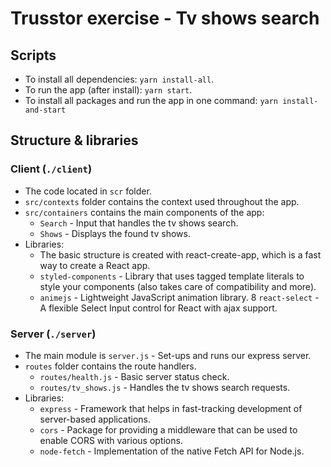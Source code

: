 # Trusstor exercise - Tv shows search

## Scripts

* To install all dependencies: `yarn install-all`.
* To run the app (after install): `yarn start`.
* To install all packages and run the app in one command: `yarn install-and-start`

## Structure & libraries

### Client (`./client`)

* The code located in `scr` folder.
* `src/contexts` folder contains the context used throughout the app.
* `src/containers` contains the main components of the app:
  * `Search` - Input that handles the tv shows search.
  * `Shows` - Displays the found tv shows.
* Libraries:
  * The basic structure is created with react-create-app, which is a fast way to create a React app.
  * `styled-components` - Library that uses tagged template literals to style your components (also takes care of compatibility and more).
  * `animejs` - Lightweight JavaScript animation library.
  8 `react-select` - A flexible Select Input control for React with ajax support.

### Server (`./server`)

* The main module is `server.js` - Set-ups and runs our express server.
* `routes` folder contains the route handlers.
  * `routes/health.js` - Basic server status check.
  * `routes/tv_shows.js` - Handles the tv shows search requests.
* Libraries:
  * `express` - Framework that helps in fast-tracking development of server-based applications.
  * `cors` - Package for providing a middleware that can be used to enable CORS with various options.
  * `node-fetch` - Implementation of the native Fetch API for Node.js.
